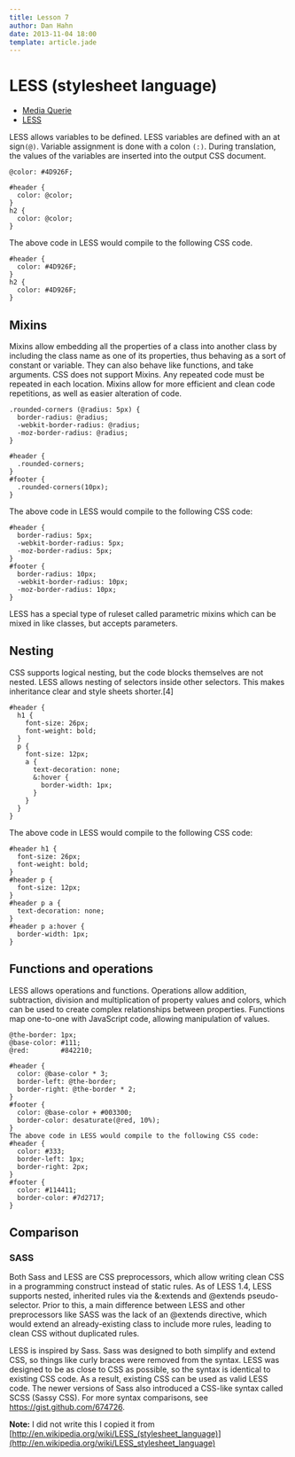 ```yaml
---
title: Lesson 7
author: Dan Hahn
date: 2013-11-04 18:00
template: article.jade
---
```


# LESS (stylesheet language)

* [Media Querie]()
* [LESS](less.html)

LESS allows variables to be defined. LESS variables are defined with an at sign`(@)`. Variable assignment is done with a colon `(:)`.
During translation, the values of the variables are inserted into the output CSS document.

	@color: #4D926F;

	#header {
	  color: @color;
	}
	h2 {
	  color: @color;
	}

The above code in LESS would compile to the following CSS code.

	#header {
	  color: #4D926F;
	}
	h2 {
	  color: #4D926F;
	}

## Mixins

Mixins allow embedding all the properties of a class into another class by including the class name as one of its properties, thus behaving as a sort of constant or variable. They can also behave like functions, and take arguments. CSS does not support Mixins. Any repeated code must be repeated in each location. Mixins allow for more efficient and clean code repetitions, as well as easier alteration of code.

	.rounded-corners (@radius: 5px) {
	  border-radius: @radius;
	  -webkit-border-radius: @radius;
	  -moz-border-radius: @radius;
	}

	#header {
	  .rounded-corners;
	}
	#footer {
	  .rounded-corners(10px);
	}

The above code in LESS would compile to the following CSS code:

	#header {
	  border-radius: 5px;
	  -webkit-border-radius: 5px;
	  -moz-border-radius: 5px;
	}
	#footer {
	  border-radius: 10px;
	  -webkit-border-radius: 10px;
	  -moz-border-radius: 10px;
	}

LESS has a special type of ruleset called parametric mixins which can be mixed in like classes, but accepts parameters.

## Nesting

CSS supports logical nesting, but the code blocks themselves are not nested. LESS allows nesting of selectors inside other selectors. This makes inheritance clear and style sheets shorter.[4]

	#header {
	  h1 {
	    font-size: 26px;
	    font-weight: bold;
	  }
	  p {
	    font-size: 12px;
	    a {
	      text-decoration: none;
	      &:hover {
	        border-width: 1px;
	      }
	    }
	  }
	}

The above code in LESS would compile to the following CSS code:

	#header h1 {
	  font-size: 26px;
	  font-weight: bold;
	}
	#header p {
	  font-size: 12px;
	}
	#header p a {
	  text-decoration: none;
	}
	#header p a:hover {
	  border-width: 1px;
	}

## Functions and operations

LESS allows operations and functions. Operations allow addition, subtraction, division and multiplication of property values and colors, which can be used to create complex relationships between properties. Functions map one-to-one with JavaScript code, allowing manipulation of values.

	@the-border: 1px;
	@base-color: #111;
	@red:        #842210;

	#header {
	  color: @base-color * 3;
	  border-left: @the-border;
	  border-right: @the-border * 2;
	}
	#footer {
	  color: @base-color + #003300;
	  border-color: desaturate(@red, 10%);
	}
	The above code in LESS would compile to the following CSS code:
	#header {
	  color: #333;
	  border-left: 1px;
	  border-right: 2px;
	}
	#footer {
	  color: #114411;
	  border-color: #7d2717;
	}

## Comparison

### SASS
Both Sass and LESS are CSS preprocessors, which allow writing clean CSS in a programming construct instead of static rules.
As of LESS 1.4, LESS supports nested, inherited rules via the &:extends and @extends pseudo-selector. Prior to this, a main difference between LESS and other preprocessors like SASS was the lack of an @extends directive, which would extend an already-existing class to include more rules, leading to clean CSS without duplicated rules.

LESS is inspired by Sass. Sass was designed to both simplify and extend CSS, so things like curly braces were removed from the syntax. LESS was designed to be as close to CSS as possible, so the syntax is identical to existing CSS code. As a result, existing CSS can be used as valid LESS code.
The newer versions of Sass also introduced a CSS-like syntax called SCSS (Sassy CSS).
For more syntax comparisons, see https://gist.github.com/674726.

**Note:** I did not write this I copied it from [http://en.wikipedia.org/wiki/LESS_(stylesheet_language)](http://en.wikipedia.org/wiki/LESS_stylesheet_language)
